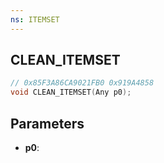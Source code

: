 ```yaml
---
ns: ITEMSET
---
```

## CLEAN_ITEMSET

```c
// 0x85F3A86CA9021FB0 0x919A4858
void CLEAN_ITEMSET(Any p0);
```

## Parameters
* **p0**:
